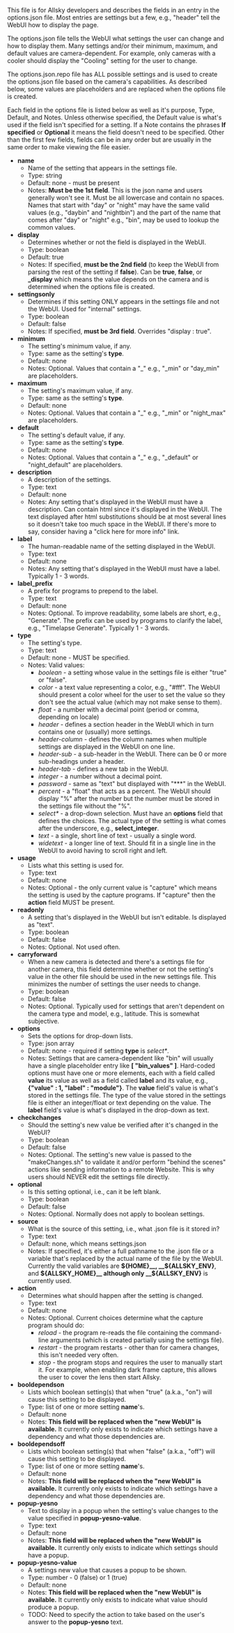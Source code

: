 This file is for Allsky developers and describes the fields in an entry in the options.json file.
Most entries are settings but a few, e.g., "header" tell the WebUI how to display the page.

The options.json file tells the WebUI what settings the user can change and how to display them.  Many settings and/or their minimum, maximum, and default values are camera-dependent.  For example, only cameras with a cooler should display the "Cooling" setting for the user to change.

The options.json.repo file has ALL possible settings and is used to create the options.json file based on the camera's capabilities.  As described below, some values are placeholders and are replaced when the options file is created.

Each field in the options file is listed below as well as it's purpose, Type, Default, and Notes.
Unless otherwise specified, the Default value is what's used if the field isn't specified for a setting.
If a Note contains the phrases __If specified__ or __Optional__ it means the field doesn't need to be specified.
Other than the first few fields, fields can be in any order but are usually in the same order to make viewing the file easier.

* __name__
    * Name of the setting that appears in the settings file.
    * Type: string
    * Default: none - must be present
    * Notes: __Must be the 1st field__.  This is the json name and users generally won't see it.  Must be all lowercase and contain no spaces.  Names that start with "day" or "night" may have the same valid values (e.g., "daybin" and "nightbin") and the part of the name that comes after "day" or "night" e.g., "bin", may be used to lookup the common values.
* __display__
    * Determines whether or not the field is displayed in the WebUI. 
    * Type: boolean
    * Default: true
    * Notes: If specified, __must be the 2nd field__ (to keep the WebUI from parsing the rest of the setting if __false__).  Can be __true__, __false__, or __&lowbar;display__ which means the value depends on the camera and is determined when the options file is created.
* __settingsonly__
    * Determines if this setting ONLY appears in the settings file and not the WebUI.  Used for "internal" settings.
    * Type: boolean
    * Default: false
    * Notes: If specified, __must be 3rd field__.  Overrides "display : true".
* __minimum__
    * The setting's minimum value, if any.
    * Type: same as the setting's __type__.
    * Default: none
    * Notes: Optional.  Values that contain a "&lowbar;" e.g., "&lowbar;min" or "day&lowbar;min" are placeholders.
* __maximum__
    * The setting's maximum value, if any.
    * Type: same as the setting's __type__.
    * Default: none
    * Notes: Optional.  Values that contain a "&lowbar;" e.g., "&lowbar;min" or "night&lowbar;max" are placeholders.
* __default__
    * The setting's default value, if any.
    * Type: same as the setting's __type__.
    * Default: none
    * Notes: Optional.  Values that contain a "&lowbar;" e.g., "&lowbar;default" or "night&lowbar;default" are placeholders.
* __description__
    * A description of the settings.
    * Type: text
    * Default: none
    * Notes: Any setting that's displayed in the WebUI must have a description.  Can contain html since it's displayed in the WebUI.  The text displayed after html substitutions should be at most several lines so it doesn't take too much space in the WebUI.  If there's more to say, consider having a "click here for more info" link.
* __label__
    * The human-readable name of the setting displayed in the WebUI.
    * Type: text
    * Default: none
    * Notes: Any setting that's displayed in the WebUI must have a label.  Typically 1 - 3 words.
* __label_prefix__
    * A prefix for programs to prepend to the label.
    * Type: text
    * Default: none
    * Notes: Optional.  To improve readability, some labels are short, e.g., "Generate".  The prefix can be used by programs to clarify the label, e.g., "Timelapse Generate".  Typically 1 - 3 words.
* __type__
    * The setting's type.
    * Type: text
    * Default: none - MUST be specified.
    * Notes: Valid values:
        * _boolean_ - a setting whose value in the settings file is either "true" or "false".
        * _color_ - a text value representing a color, e.g., "#fff".  The WebUI should present a color wheel for the user to set the value so they don't see the actual value (which may not make sense to them).
        * _float_ - a number with a decimal point (period or comma, depending on locale)
        * _header_ - defines a section header in the WebUI which in turn contains one or (usually) more settings.
        * _header-column_ - defines the column names when multiple settings are displayed in the WebUI on one line.
        * _header-sub_ - a sub-header in the WebUI.  There can be 0 or more sub-headings under a header.
        * _header-tab_ - defines a new tab in the WebUI.
        * _integer_ - a number without a decimal point.
        * _password_ - same as "text" but displayed with "&ast;&ast;&ast;" in the WebUI.
        * _percent_ - a "float" that acts as a percent.  The WebUI should display "%" after the number but the number must be stored in the settings file without the "%".
        * _select*_ - a drop-down selection.  Must have an __options__ field that defines the choices.  The actual type of the setting is what comes after the underscore, e.g., __select_integer__.
        * _text_ - a single, short line of text - usually a single word.
        * _widetext_ - a longer line of text.  Should fit in a single line in the WebUI to avoid having to scroll right and left.
* __usage__
    * Lists what this setting is used for.
    * Type: text
    * Default: none
    * Notes: Optional - the only current value is "capture" which means the setting is used by the capture programs.  If "capture" then the __action__ field MUST be present.
* __readonly__
    * A setting that's displayed in the WebUI but isn't editable.  Is displayed as "text".
    * Type: boolean
    * Default: false
    * Notes: Optional.  Not used often.
* __carryforward__
    * When a new camera is detected and there's a settings file for another camera, this field determine whether or not the setting's value in the other file should be used in the new settings file.  This minimizes the number of settings the user needs to change.
    * Type: boolean
    * Default: false
    * Notes: Optional.  Typically used for settings that aren't dependent on the camera type and model, e.g., latitude.  This is somewhat subjective.
* __options__
    * Sets the options for drop-down lists.
    * Type: json array
    * Default: none - required if setting __type__ is _select*_.
    * Notes: Settings that are camera-dependent like "bin" will usually have a single placeholder entry like __[ "bin_values" ]__.  Hard-coded options must have one or more elements, each with a field called __value__ its value as well as a field called __label__ and its value, e.g., __{"value" : 1, "label" : "module"}__.  The __value__ field's value is what's stored in the settings file. The type of the value stored in the settings file is either an integer/float or text depending on the value. The __label__ field's value is what's displayed in the drop-down as text.
* __checkchanges__
    * Should the setting's new value be verified after it's changed in the WebUI?
    * Type: boolean
    * Default: false
    * Notes: Optional.  The setting's new value is passed to the "makeChanges.sh" to validate it and/or perform "behind the scenes" actions like sending information to a remote Website.  This is why users should NEVER edit the settings file directly.
* __optional__
    * Is this setting optional, i.e., can it be left blank.
    * Type: boolean
    * Default: false
    * Notes: Optional.  Normally does not apply to boolean settings.
* __source__
    * What is the source of this setting, i.e., what .json file is it stored in?
    * Type: text
    * Default: none, which means settings.json
    * Notes: If specified, it's either a full pathname to the .json file or a variable that's replaced by the actual name of the file by the WebUI.  Currently the valid variables are __${HOME}__, __${ALLSKY_ENV}__, and __${ALLSKY_HOME}__ although only __${ALLSKY_ENV}__ is currently used.
* __action__
    * Determines what should happen after the setting is changed.
    * Type: text
    * Default: none
    * Notes: Optional.  Current choices determine what the capture program should do:
        * _reload_ - the program re-reads the file containing the command-line arguments (which is created partially using the settings file).
        * _restart_ - the program restarts - other than for camera changes, this isn't needed very often.
        * _stop_ - the program stops and requires the user to manually start it.  For example, when enabling dark frame capture, this allows the user to cover the lens then start Allsky.
* __booldependson__
    * Lists which boolean setting(s) that when "true" (a.k.a., "on") will cause this setting to be displayed.
    * Type: list of one or more setting __name__'s.
    * Default: none
    * Notes: __This field will be replaced when the "new WebUI" is available.__  It currently only exists to indicate which settings have a dependency and what those dependencies are.
* __booldependsoff__
    * Lists which boolean setting(s) that when "false" (a.k.a., "off") will cause this setting to be displayed.
    * Type: list of one or more setting __name__'s.
    * Default: none
    * Notes: __This field will be replaced when the "new WebUI" is available.__  It currently only exists to indicate which settings have a dependency and what those dependencies are.
* __popup-yesno__
    * Text to display in a popup when the setting's value changes to the value specified in __popup-yesno-value__.
    * Type: text
    * Default: none
    * Notes: __This field will be replaced when the "new WebUI" is available.__  It currently only exists to indicate which settings should have a popup.
* __popup-yesno-value__
    * A settings new value that causes a popup to be shown.
    * Type: number - 0 (false) or 1 (true)
    * Default: none
    * Notes: __This field will be replaced when the "new WebUI" is available.__  It currently only exists to indicate what value should produce a popup.
    * TODO: Need to specify the action to take based on the user's answer to the __popup-yesno__ text.
